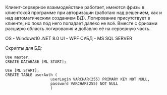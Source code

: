 Клиент-серверное взаимодействие работает, имеются фризы в клиентской программе при авторизации (работаю над решением, как и над автоматическим созданием БД).
Логирование присутствует в клиенте, но пока под него попадает далеко не всё. Вместе с фризами расширю область логирования и добавлю её на серверную часть.

OS - Windows10
.NET 8.0
UI - WPF
СУБД - MS SQL SERVER

Скрипты для БД:
```
Use master;
CREATE DATABASE [ML START];
```
```
Use [ML START];
CREATE TABLE userAuth (
                    userLogin VARCHAR(255) PRIMARY KEY NOT NULL,
                    password VARCHAR(255) NOT NULL
                    )
```
